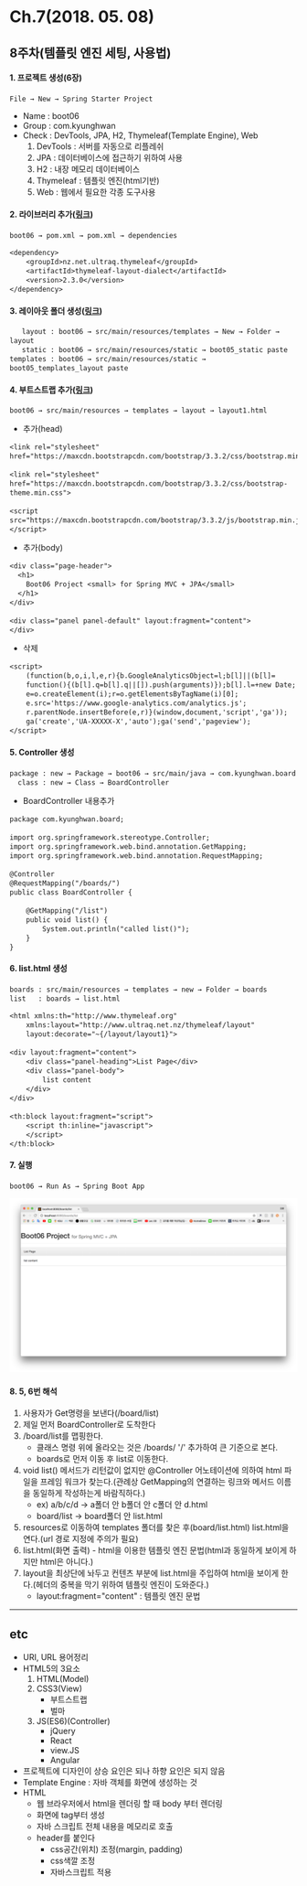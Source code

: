 # Ch.7(2018. 05. 08)

## 8주차(템플릿 엔진 세팅, 사용법)

#### 1. 프로젝트 생성(6장)
    File → New → Spring Starter Project
- Name : boot06
- Group : com.kyunghwan
- Check : DevTools, JPA, H2, Thymeleaf(Template Engine), Web
  1. DevTools : 서버를 자동으로 리플레쉬
  2. JPA : 데이터베이스에 접근하기 위하여 사용
  3. H2 : 내장 메모리 데이터베이스
  4. Thymeleaf : 템플릿 엔진(html기반)
  5. Web : 웹에서 필요한 각종 도구사용

#### 2. 라이브러리 추가([링크](https://mvnrepository.com/artifact/nz.net.ultraq.thymeleaf/thymeleaf-layout-dialect/2.3.0))

    boot06 → pom.xml → pom.xml → dependencies
~~~
<dependency>
    <groupId>nz.net.ultraq.thymeleaf</groupId>
    <artifactId>thymeleaf-layout-dialect</artifactId>
    <version>2.3.0</version>
</dependency>
~~~

#### 3. 레이아웃 폴더 생성([링크](http://www.namgarambooks.co.kr/entry/%EC%8A%A4%ED%83%80%ED%8A%B8-%EC%8A%A4%ED%94%84%EB%A7%81-%EB%B6%80%ED%8A%B8-%EC%86%8C%EC%8A%A4%EC%BD%94%EB%93%9C-%EC%98%88%EC%A0%9C?category=584782))
       layout : boot06 → src/main/resources/templates → New → Folder → layout
       static : boot06 → src/main/resources/static → boot05_static paste
    templates : boot06 → src/main/resources/static → boot05_templates_layout paste

#### 4. 부트스트랩 추가([링크](http://bootstrapk.com/getting-started/))
    boot06 → src/main/resources → templates → layout → layout1.html
- 추가(head)
~~~
<link rel="stylesheet" href="https://maxcdn.bootstrapcdn.com/bootstrap/3.3.2/css/bootstrap.min.css">

<link rel="stylesheet" href="https://maxcdn.bootstrapcdn.com/bootstrap/3.3.2/css/bootstrap-theme.min.css">

<script src="https://maxcdn.bootstrapcdn.com/bootstrap/3.3.2/js/bootstrap.min.js"></script>
~~~
- 추가(body)
~~~
<div class="page-header">
  <h1>
    Boot06 Project <small> for Spring MVC + JPA</small>
  </h1>
</div>

<div class="panel panel-default" layout:fragment="content">
</div>
~~~
- 삭제
~~~
<script>
    (function(b,o,i,l,e,r){b.GoogleAnalyticsObject=l;b[l]||(b[l]=
    function(){(b[l].q=b[l].q||[]).push(arguments)});b[l].l=+new Date;
    e=o.createElement(i);r=o.getElementsByTagName(i)[0];
    e.src='https://www.google-analytics.com/analytics.js';
    r.parentNode.insertBefore(e,r)}(window,document,'script','ga'));
    ga('create','UA-XXXXX-X','auto');ga('send','pageview');
</script>
~~~

#### 5. Controller 생성
    package : new → Package → boot06 → src/main/java → com.kyunghwan.board
      class : new → Class → BoardController
- BoardController 내용추가
~~~
package com.kyunghwan.board;

import org.springframework.stereotype.Controller;
import org.springframework.web.bind.annotation.GetMapping;
import org.springframework.web.bind.annotation.RequestMapping;

@Controller
@RequestMapping("/boards/")
public class BoardController {

	@GetMapping("/list")
	public void list() {
		System.out.println("called list()");
	}
}
~~~

#### 6. list.html 생성
    boards : src/main/resources → templates → new → Folder → boards
    list   : boards → list.html
~~~
<html xmlns:th="http://www.thymeleaf.org"
	xmlns:layout="http://www.ultraq.net.nz/thymeleaf/layout"
	layout:decorate="~{/layout/layout1}">

<div layout:fragment="content">
	<div class="panel-heading">List Page</div>
	<div class="panel-body">
		list content
	</div>
</div>

<th:block layout:fragment="script">
	<script th:inline="javascript">
	</script>
</th:block>
~~~

#### 7. 실행
    boot06 → Run As → Spring Boot App
![사진](./1.png)

#### 8. 5, 6번 해석
1. 사용자가 Get명령을 보낸다(/board/list)
2. 제일 먼저 BoardController로 도착한다
3. /board/list를 맵핑한다.
    - 클래스 명령 위에 올라오는 것은 /boards/ '/' 추가하여 큰 기준으로 본다.
    - boards로 먼저 이동 후 list로 이동한다.
4. void list() 메서드가 리턴값이 없지만 @Controller 어노테이션에 의하여 html 파일을 프레임 워크가 찾는다.(관례상 GetMapping의 연결하는 링크와 메서드 이름을 동일하게 작성하는게 바람직하다.)
    - ex) a/b/c/d → a폴더 안 b폴더 안 c폴더 안 d.html
    - board/list → board폴더 안 list.html
5. resources로 이동하여 templates 폴더를 찾은 후(board/list.html) list.html을 연다.(url 경로 지정에 주의가 필요)
6. list.html(화면 출력) - html을 이용한 템플릿 엔진 문법(html과 동일하게 보이게 하지만 html은 아니다.)
7. layout을 최상단에 놔두고 컨텐츠 부분에 list.html을 주입하여 html을 보이게 한다.(헤더의 중복을 막기 위하여 템플릿 엔진이 도와준다.)
    - layout:fragment="content" : 템플릿 엔진 문법

----

## etc
- URI, URL 용어정리
- HTML5의 3요소
  1. HTML(Model)
  2. CSS3(View)
      - 부트스트랩
      - 벌마
  3. JS(ES6)(Controller)
      - jQuery
      - React
      - view.JS
      - Angular
- 프로젝트에 디자인이 상승 요인은 되나 하향 요인은 되지 않음
- Template Engine : 자바 객체를 화면에 생성하는 것
- HTML
  - 웹 브라우저에서 html을 렌더링 할 때 body 부터 렌더링
  - 화면에 tag부터 생성
  - 자바 스크립트 전체 내용을 메모리로 호출
  - header를 붙인다
      - css공간(위치) 조정(margin, padding)
      - css색깔 조정
      - 자바스크립트 적용
